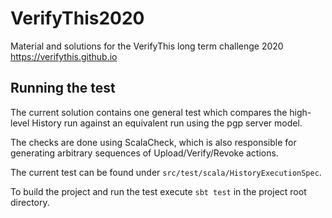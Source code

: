 # VerifyThis2020

Material and solutions for the VerifyThis long term challenge 2020 https://verifythis.github.io


## Running the test

The current solution contains one general test which compares the high-level History 
run against an equivalent run using the pgp server model.

The checks are done using ScalaCheck, which is also responsible for generating arbitrary 
sequences of Upload/Verify/Revoke actions.

The current test can be found under `src/test/scala/HistoryExecutionSpec`.

To build the project and run the test execute `sbt test` in the project root directory.